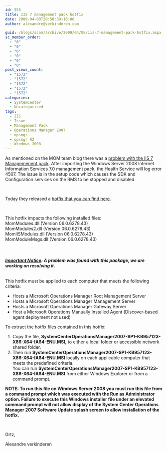 ```yaml
---
id: 555
title: IIS 7 management pack hotfix
date: 2009-04-08T20:58:39+10:00
author: alexandre@verkinderen.com

guid: /blogs/scom/archive/2009/04/08/iis-7-management-pack-hotfix.aspx
sc_member_order:
  - "0"
  - "0"
  - "0"
  - "0"
  - "0"
  - "0"
post_views_count:
  - "1572"
  - "1572"
  - "1572"
  - "1572"
  - "1572"
categories:
  - SystemCenter
  - Uncategorized
tags:
  - IIS
  - Issue
  - Management Pack
  - Operations Manager 2007
  - opsmgr
  - opsmgr R2
  - Windows 2008
---
```

As mentioned on the MOM team blog there was a <a href="http://blogs.technet.com/momteam/archive/2009/02/25/problem-with-the-iis-modules-qfe-957123.aspx" target="_blank">problem with the IIS 7 Managemenent pack</a>. After importing the Windows Server 2008 Internet Information Services 7.0 management pack, the Health Service will log error 4507. The issue is in the setup code which causes the SDK and Configuration services on the RMS to be stopped and disabled.

&#160;

Today they released a <a href="http://www.microsoft.com/downloads/details.aspx?FamilyID=f82ef6b3-a08e-4295-b9e3-fb78a74aefa8&displaylang=en" target="_blank">hotfix that you can find here</a>.

&#160;

This hotfix impacts the following installed files:  
MomModules.dll (Version 06.0.6278.43)  
MomModules2.dll (Version 06.0.6278.43)  
MomIISModules.dll (Version 06.0.6278.43)  
MomModuleMsgs.dll (Version 06.0.6278.43)

&#160;

###### **<u>Important Notice</u>: A problem was found with this package, we are working on resolving it.**  
This hotfix must be applied to each computer that meets the following criteria: 

  * Hosts a Microsoft Operations Manager Root Management Server 
  * Hosts a Microsoft Operations Manager Management Server 
  * Hosts a Microsoft Operations Manager Gateway Server 
  * Host a Microsoft Operations Manually Installed Agent (Discover-based agent deployment not used) 

To extract the hotfix files contained in this hotfix:

  1. Copy the file, **SystemCenterOperationsManager2007-SP1-KB957123-X86-X64-IA64-ENU.MSI,** to either a local folder or accessible network shared folder. 
  2. Then run **SystemCenterOperationsManager2007-SP1-KB957123-X86-X64-IA64-ENU.MSI** locally on each applicable computer that meets the predefined criteria.  
    You can run **SystemCenterOperationsManager2007-SP1-KB957123-X86-X64-IA64-ENU.MSI** from either Windows Explorer or from a command prompt. 

**NOTE: To run this file on Windows Server 2008 you must run this file from a command prompt which was executed with the Run as Administrator option. Failure to execute this Windows installer file under an elevated command prompt will not allow display of the System Center Operations Manager 2007 Software Update splash screen to allow installation of the hotfix.**

&#160;

Grtz,

Alexandre verkinderen
